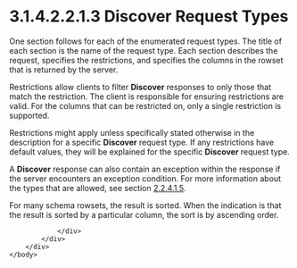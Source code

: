 <html dir="LTR" xmlns:mshelp="http://msdn.microsoft.com/mshelp" xmlns:ddue="http://ddue.schemas.microsoft.com/authoring/2003/5" xmlns:xlink="http://www.w3.org/1999/xlink" xmlns:tool="http://www.microsoft.com/tooltip">
    <head>
        <meta http-equiv="Content-Type" content="text/html; CHARSET=utf-8"></meta>
        <meta name="save" content="history"></meta>
        <title>3.1.4.2.2.1.3 Discover Request Types</title>
        <xml>
            <mshelp:toctitle title="3.1.4.2.2.1.3 Discover Request Types"></mshelp:toctitle>
            <mshelp:rltitle title="[MS-SSAS]: Discover Request Types"></mshelp:rltitle>
            <mshelp:keyword index="A" term="1d52603b-9d66-4c1a-aafe-6cd396c578c3"></mshelp:keyword>
            <mshelp:attr name="DCSext.ContentType" value="open specification"></mshelp:attr>
            <mshelp:attr name="AssetID" value="1d52603b-9d66-4c1a-aafe-6cd396c578c3"></mshelp:attr>
            <mshelp:attr name="TopicType" value="kbRef"></mshelp:attr>
            <mshelp:attr name="DCSext.Title" value="[MS-SSAS]: Discover Request Types" />
        </xml>
    </head>
    <body>
        <div id="header">
            <h1 class="heading">3.1.4.2.2.1.3 Discover Request Types</h1>
        </div>
        <div id="mainSection">
            <div id="mainBody">
                <div id="allHistory" class="saveHistory"></div>
                <div id="sectionSection0" class="section" name="collapseableSection">
                    

<p>One section follows for each of the enumerated request
types. The title of each section is the name of the request type. Each section
describes the request, specifies the restrictions, and specifies the columns in
the rowset that is returned by the server.</p>

<p>Restrictions allow clients to filter <b>Discover</b> responses
to only those that match the restriction. The client is responsible for
ensuring restrictions are valid. For the columns that can be restricted on,
only a single restriction is supported.</p>

<p>Restrictions might apply unless specifically stated
otherwise in the description for a specific <b>Discover</b> request type. If
any restrictions have default values, they will be explained for the specific <b>Discover</b>
request type.</p>

<p>A <b>Discover</b> response can also contain an exception
within the response if the server encounters an exception condition. For more
information about the types that are allowed, see section <a href="254a894a-3e9f-4a53-bc82-e175d6247fc5.md">2.2.4.1.5</a>.</p>

<p>For many schema rowsets, the result is sorted. When the
indication is that the result is sorted by a particular column, the sort is by
ascending order.</p>


                </div>
            </div>
        </div>
    </body>
</html>